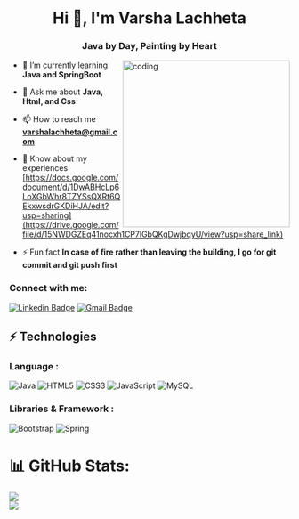 <h1 align="center">Hi 👋, I'm Varsha Lachheta</h1>
<h3 align="center">Java by Day, Painting by Heart</h3>
<img align="right" alt="coding" height="300" width="300" src="https://github.com/Varshalachheta/Varshalachheta/assets/57615233/6fe9b97f-7d41-49f8-9cd1-8754cb57d386">


- 🌱 I’m currently learning **Java and SpringBoot**

- 💬 Ask me about **Java, Html, and Css**

- 📫 How to reach me **varshalachheta@gmail.com**

- 📄 Know about my experiences [https://docs.google.com/document/d/1DwABHcLp6LoXGbWhr8TZYSsQXRt6QEkxwsdrGKDiHJA/edit?usp=sharing](https://drive.google.com/file/d/15NWDGZEq41nocxh1CP7lGbQKgDwjbqyU/view?usp=share_link)

- ⚡ Fun fact **In case of fire rather than leaving the building, I go for git commit and git push first**

<h3 align="left">Connect with me:</h3>

[![Linkedin Badge](https://img.shields.io/badge/-varsha2002-blue?style=flat-square&logo=Linkedin&logoColor=white&link=https://https://www.linkedin.com/in/varsha2002/)](https://https://www.linkedin.com/in/varsha2002/)
[![Gmail Badge](https://img.shields.io/badge/-varshalachheta@gmail.com-c14438?style=flat-square&logo=Gmail&logoColor=white&link=mailto:varshalachheta@gmail.com)](mailto:varshalachheta@gmail.com)

## ⚡ Technologies

### Language :
![Java](https://img.shields.io/badge/java-%23ED8B00.svg?style=for-the-badge&logo=java&logoColor=white)
![HTML5](https://img.shields.io/badge/html5-%23E34F26.svg?style=for-the-badge&logo=html5&logoColor=white)
![CSS3](https://img.shields.io/badge/css3-%231572B6.svg?style=for-the-badge&logo=css3&logoColor=white)
![JavaScript](https://img.shields.io/badge/javascript-%23323330.svg?style=for-the-badge&logo=javascript&logoColor=%23F7DF1E)
![MySQL](https://img.shields.io/badge/mysql-%2300f.svg?style=for-the-badge&logo=mysql&logoColor=white)

### Libraries & Framework :
![Bootstrap](https://img.shields.io/badge/bootstrap-%23563D7C.svg?style=for-the-badge&logo=bootstrap&logoColor=white)
![Spring](https://img.shields.io/badge/spring-%236DB33F.svg?style=for-the-badge&logo=spring&logoColor=white)

# 📊 GitHub Stats:
![](https://github-readme-streak-stats.herokuapp.com/?user=varshalachheta&theme=dark&hide_border=true)<br/>
![](https://github-readme-stats.vercel.app/api/top-langs/?username=varshalachheta&theme=dark&hide_border=true&include_all_commits=true&count_private=false&layout=compact)
